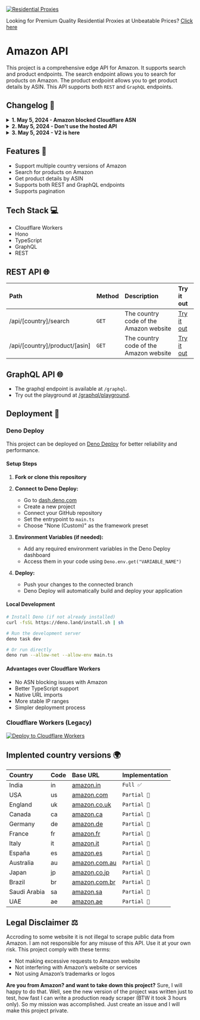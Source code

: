 [![Residential Proxies](https://firebasestorage.googleapis.com/v0/b/cdn-tuhin.appspot.com/o/17466092105kb?alt=media&token=025f5c1a-bdd3-4282-9a01-8392fad1a705)](https://iproyal.com/?r=860773)

Looking for Premium Quality Residential Proxies at Unbeatable Prices? [Click here](https://iproyal.com/?r=860773)

# Amazon API

This project is a comprehensive edge API for Amazon. It supports search and product endpoints. The search endpoint allows you to search for products on Amazon. The product endpoint allows you to get product details by ASIN. This API supports both `REST` and `GraphQL` endpoints.

## Changelog 🔔

<details>
<summary><strong>1. May 5, 2024 - Amazon blocked Cloudflare ASN</strong></summary>

It seems like Amazon has blocked Cloudflare ASN. So, the API will work in development mode only. It uses hono, so it is possible to deploy the project on any other cloud provider.

</details>

<details>
<summary><strong>2. May 5, 2024 - Don't use the hosted API</strong></summary>

Please don't use the hosted API. Deploy your own instance of the project. The hosted API is for demonstration purposes only. The hosted API may be taken down at any time.

</details>

<details>
<summary><strong>3. May 5, 2024 - V2 is here</strong></summary>

I rewrite the full project from scratch. The new version is written in TypeScript and uses Cloudflare Workers. This version is faster and more reliable and also supports GraphQL.

Changes:

- Rewrite the full project in TypeScript
- Used Hono
- Add GraphQL support
- Add support for multiple country versions of Amazon
- Add support for pagination

Cheers 🎉

</details>

## Features 📖

- Support multiple country versions of Amazon
- Search for products on Amazon
- Get product details by ASIN
- Supports both REST and GraphQL endpoints
- Supports pagination

## Tech Stack 💻

- Cloudflare Workers
- Hono
- TypeScript
- GraphQL
- REST

## REST API 🌐

| Path                          | Method | Description                            | Try it out                                                                               |
| :---------------------------- | :----- | :------------------------------------- | :--------------------------------------------------------------------------------------- |
| /api/[country]/search         | `GET`  | The country code of the Amazon website | [Try it out](https://amazon-api.tprojects.workers.dev/api/in/search?query=iphone&page=1) |
| /api/[country]/product/[asin] | `GET`  | The country code of the Amazon website | [Try it out](https://amazon-api.tprojects.workers.dev/api/in/product/B0CVL69Y27)         |

## GraphQL API 🌐

- The graphql endpoint is available at `/graphql`.
- Try out the playground at [/graphql/playground](https://amazon-api.tprojects.workers.dev/graphql/playground).

## Deployment 🚀

### Deno Deploy

This project can be deployed on [Deno Deploy](https://deno.com/deploy) for better reliability and performance.

#### Setup Steps

1. **Fork or clone this repository**

2. **Connect to Deno Deploy:**
   - Go to [dash.deno.com](https://dash.deno.com)
   - Create a new project
   - Connect your GitHub repository
   - Set the entrypoint to `main.ts`
   - Choose "None (Custom)" as the framework preset

3. **Environment Variables (if needed):**
   - Add any required environment variables in the Deno Deploy dashboard
   - Access them in your code using `Deno.env.get("VARIABLE_NAME")`

4. **Deploy:**
   - Push your changes to the connected branch
   - Deno Deploy will automatically build and deploy your application

#### Local Development

```bash
# Install Deno (if not already installed)
curl -fsSL https://deno.land/install.sh | sh

# Run the development server
deno task dev

# Or run directly
deno run --allow-net --allow-env main.ts
```

#### Advantages over Cloudflare Workers
- No ASN blocking issues with Amazon
- Better TypeScript support
- Native URL imports
- More stable IP ranges
- Simpler deployment process

### Cloudflare Workers (Legacy)

[![Deploy to Cloudflare Workers](https://deploy.workers.cloudflare.com/button)](https://deploy.workers.cloudflare.com/?url=https://github.com/tuhinpal/amazon-api)

## Implented country versions 🌍

| Country      | Code | Base URL                                   | Implementation |
| :----------- | :--- | :----------------------------------------- | :------------- |
| India        | in   | [amazon.in](https://www.amazon.in)         | `Full ✅`      |
| USA          | us   | [amazon.com](https://www.amazon.com)       | `Partial 🚧`   |
| England      | uk   | [amazon.co.uk](https://www.amazon.co.uk)   | `Partial 🚧`   |
| Canada       | ca   | [amazon.ca](https://www.amazon.ca)         | `Partial 🚧`   |
| Germany      | de   | [amazon.de](https://www.amazon.de)         | `Partial 🚧`   |
| France       | fr   | [amazon.fr](https://www.amazon.fr)         | `Partial 🚧`   |
| Italy        | it   | [amazon.it](https://www.amazon.it)         | `Partial 🚧`   |
| España       | es   | [amazon.es](https://www.amazon.es)         | `Partial 🚧`   |
| Australia    | au   | [amazon.com.au](https://www.amazon.com.au) | `Partial 🚧`   |
| Japan        | jp   | [amazon.co.jp](https://www.amazon.co.jp)   | `Partial 🚧`   |
| Brazil       | br   | [amazon.com.br](https://www.amazon.com.br) | `Partial 🚧`   |
| Saudi Arabia | sa   | [amazon.sa](https://www.amazon.sa)         | `Partial 🚧`   |
| UAE          | ae   | [amazon.ae](https://www.amazon.ae)         | `Partial 🚧`   |

## Legal Disclaimer ⚖️

Accroding to some website it is not illegal to scrape public data from Amazon. I am not responsible for any misuse of this API. Use it at your own risk. This project comply with these terms:

- Not making excessive requests to Amazon website
- Not interfering with Amazon’s website or services
- Not using Amazon’s trademarks or logos

**Are you from Amazon? and want to take down this project?** Sure, I will happy to do that. Well, see the new version of the project was written just to test, how fast I can write a production ready scraper (BTW it took 3 hours only). So my mission was accomplished. Just create an issue and I will make this project private.
